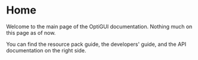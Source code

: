 # Home

Welcome to the main page of the OptiGUI documentation. Nothing much on this page as of now.

You can find the resource pack guide, the developers' guide, and the API documentation on the right side.
